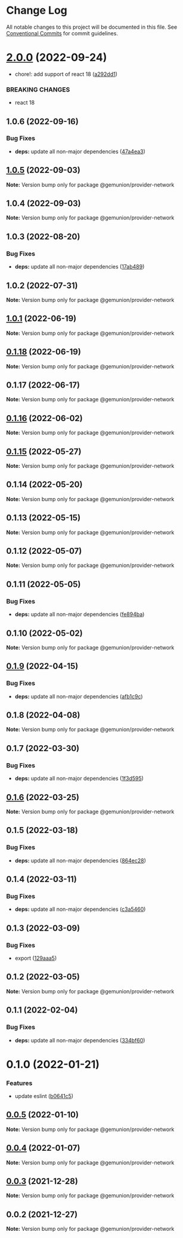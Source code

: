 # Change Log

All notable changes to this project will be documented in this file.
See [Conventional Commits](https://conventionalcommits.org) for commit guidelines.

# [2.0.0](https://github.com/gemunion/common-packages/compare/@gemunion/provider-network@1.0.6...@gemunion/provider-network@2.0.0) (2022-09-24)


* chore!: add support of react 18 ([a292dd1](https://github.com/gemunion/common-packages/commit/a292dd1097084f8833b3e445dcf245789c9bd4ed))


### BREAKING CHANGES

* react 18





## 1.0.6 (2022-09-16)


### Bug Fixes

* **deps:** update all non-major dependencies ([47a4ea3](https://github.com/gemunion/common-packages/commit/47a4ea3eda898fdc5b67c6fc73fc6e8ee90ca55d))





## [1.0.5](https://github.com/gemunion/common-packages/compare/@gemunion/provider-network@1.0.4...@gemunion/provider-network@1.0.5) (2022-09-03)

**Note:** Version bump only for package @gemunion/provider-network





## 1.0.4 (2022-09-03)

**Note:** Version bump only for package @gemunion/provider-network





## 1.0.3 (2022-08-20)


### Bug Fixes

* **deps:** update all non-major dependencies ([17ab489](https://github.com/gemunion/common-packages/commit/17ab4898f95628fa11aad359f272510afe5a784e))





## 1.0.2 (2022-07-31)

**Note:** Version bump only for package @gemunion/provider-network





## [1.0.1](https://github.com/gemunion/common-packages/compare/@gemunion/provider-network@0.1.18...@gemunion/provider-network@1.0.1) (2022-06-19)

**Note:** Version bump only for package @gemunion/provider-network





## [0.1.18](https://github.com/gemunion/common-packages/compare/@gemunion/provider-network@0.1.17...@gemunion/provider-network@0.1.18) (2022-06-19)

**Note:** Version bump only for package @gemunion/provider-network





## 0.1.17 (2022-06-17)

**Note:** Version bump only for package @gemunion/provider-network





## [0.1.16](https://github.com/gemunion/common-packages/compare/@gemunion/provider-network@0.1.15...@gemunion/provider-network@0.1.16) (2022-06-02)

**Note:** Version bump only for package @gemunion/provider-network





## [0.1.15](https://github.com/gemunion/common-packages/compare/@gemunion/provider-network@0.1.14...@gemunion/provider-network@0.1.15) (2022-05-27)

**Note:** Version bump only for package @gemunion/provider-network





## 0.1.14 (2022-05-20)

**Note:** Version bump only for package @gemunion/provider-network





## 0.1.13 (2022-05-15)

**Note:** Version bump only for package @gemunion/provider-network





## 0.1.12 (2022-05-07)

**Note:** Version bump only for package @gemunion/provider-network





## 0.1.11 (2022-05-05)


### Bug Fixes

* **deps:** update all non-major dependencies ([fe894ba](https://github.com/gemunion/common-packages/commit/fe894ba67ef1ca2c9d4012b4f45b69691409f5fd))





## 0.1.10 (2022-05-02)

**Note:** Version bump only for package @gemunion/provider-network





## [0.1.9](https://github.com/gemunion/common-packages/compare/@gemunion/provider-network@0.1.8...@gemunion/provider-network@0.1.9) (2022-04-15)


### Bug Fixes

* **deps:** update all non-major dependencies ([afb1c9c](https://github.com/gemunion/common-packages/commit/afb1c9c2ecc62b6c0624a95205be0a422bbe3406))





## 0.1.8 (2022-04-08)

**Note:** Version bump only for package @gemunion/provider-network





## 0.1.7 (2022-03-30)


### Bug Fixes

* **deps:** update all non-major dependencies ([1f3d595](https://github.com/gemunion/common-packages/commit/1f3d595c8dbc0fd08b82560773fef1406438a541))





## [0.1.6](https://github.com/gemunion/common-packages/compare/@gemunion/provider-network@0.1.5...@gemunion/provider-network@0.1.6) (2022-03-25)

**Note:** Version bump only for package @gemunion/provider-network





## 0.1.5 (2022-03-18)


### Bug Fixes

* **deps:** update all non-major dependencies ([864ec28](https://github.com/gemunion/common-packages/commit/864ec28ee38a996f46c2148101c17c3f3fb06b8d))





## 0.1.4 (2022-03-11)


### Bug Fixes

* **deps:** update all non-major dependencies ([c3a5460](https://github.com/gemunion/common-packages/commit/c3a54609fe7de1cc259bff17aea9639f8193f2d7))





## 0.1.3 (2022-03-09)


### Bug Fixes

* export ([129aaa5](https://github.com/gemunion/common-packages/commit/129aaa54ac01e0eac630d7a7675277ae4cc8ed19))





## 0.1.2 (2022-03-05)

**Note:** Version bump only for package @gemunion/provider-network





## 0.1.1 (2022-02-04)


### Bug Fixes

* **deps:** update all non-major dependencies ([334bf60](https://github.com/gemunion/common-packages/commit/334bf608ae483d879f0edc1e17b64fd2b1141499))





# 0.1.0 (2022-01-21)


### Features

* update eslint ([b0641c5](https://github.com/gemunion/common-packages/commit/b0641c56905cea9c017b32b1d0ddc3672822b268))





## [0.0.5](https://github.com/gemunion/common-packages/compare/@gemunion/provider-network@0.0.4...@gemunion/provider-network@0.0.5) (2022-01-10)

**Note:** Version bump only for package @gemunion/provider-network





## [0.0.4](https://github.com/gemunion/common-packages/compare/@gemunion/provider-network@0.0.3...@gemunion/provider-network@0.0.4) (2022-01-07)

**Note:** Version bump only for package @gemunion/provider-network





## [0.0.3](https://github.com/gemunion/common-packages/compare/@gemunion/provider-network@0.0.2...@gemunion/provider-network@0.0.3) (2021-12-28)

**Note:** Version bump only for package @gemunion/provider-network





## 0.0.2 (2021-12-27)

**Note:** Version bump only for package @gemunion/provider-network
